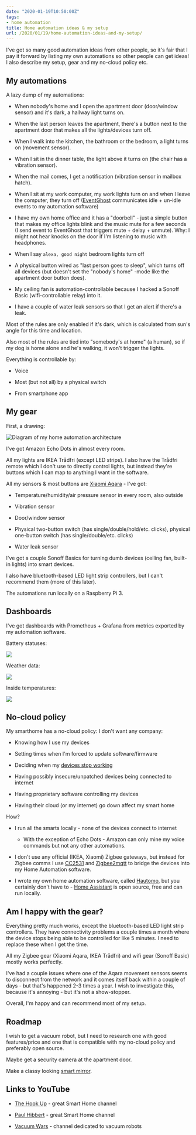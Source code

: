 ```yaml
---
date: "2020-01-19T10:50:00Z"
tags:
- home automation
title: Home automation ideas & my setup
url: /2020/01/19/home-automation-ideas-and-my-setup/
---
```


I've got so many good automation ideas from other people, so it's fair that I pay it
forward by listing my own automations so other people can get ideas! I also describe my
setup, gear and my no-cloud policy etc.


My automations
--------------

A lazy dump of my automations:

- When nobody's home and I open the apartment door (door/window sensor) and it's dark,
  a hallway light turns on.

- When the last person leaves the apartment, there's a button next to the apartment door
  that makes all the lights/devices turn off.

- When I walk into the kitchen, the bathroom or the bedroom, a light turns on (movement sensor).

- When I sit in the dinner table, the light above it turns on (the chair has a vibration
  sensor).

- When the mail comes, I get a notification (vibration sensor in mailbox hatch).

- When I sit at my work computer, my work lights turn on and when I leave the computer,
  they turn off ([EventGhost](http://www.eventghost.net/) communicates idle + un-idle events
  to my automation software)

- I have my own home office and it has a "doorbell" - just a simple button that makes my
  office lights blink and the music mute for a few seconds (I send event to EventGhost
  that triggers mute + delay + unmute). Why: I might not hear knocks on the door if I'm
  listening to music with headphones.

- When I say `alexa, good night` bedroom lights turn off

- A physical button wired as "last person goes to sleep", which turns off all devices
  (but doesn't set the "nobody's home" -mode like the apartment door button does).

- My ceiling fan is automation-controllable because I hacked a Sonoff Basic
  (wifi-controllable relay) into it.

- I have a couple of water leak sensors so that I get an alert if there's a leak.


Most of the rules are only enabled if it's dark, which is calculated from sun's angle for
this time and location.

Also most of the rules are tied into "somebody's at home" (a human), so if my dog is
home alone and he's walking, it won't trigger the lights.

Everything is controllable by:

- Voice

- Most (but not all) by a physical switch

- From smartphone app 


My gear
-------

First, a drawing:

![Diagram of my home automation architecture](home-automation-diagram.png)

I've got Amazon Echo Dots in almost every room.

All my lights are IKEA Trådfri (except LED strips). I also have the Trådfri remote which
I don't use to directly control lights, but instead they're buttons which I can map to
anything I want in the software.

All my sensors & most buttons are [Xiaomi Aqara](https://www.aqara.com/en/home.html) - I've got:

- Temperature/humidity/air pressure sensor in every room, also outside

- Vibration sensor

- Door/window sensor

- Physical two-button switch (has single/double/hold/etc. clicks), physical one-button
  switch (has single/double/etc. clicks)

- Water leak sensor

I've got a couple Sonoff Basics for turning dumb devices (ceiling fan, built-in lights)
into smart devices.

I also have bluetooth-based LED light strip controllers, but I can't recommend them
(more of this later).

The automations run locally on a Raspberry Pi 3.


Dashboards
----------

I've got dashboards with Prometheus + Grafana from metrics exported by my automation software.

Battery statuses:

![](home-automation-dashboard-batterystatuses.png)

Weather data:

![](home-automation-dashboard-weather.png)

Inside temperatures:

![](home-automation-dashboard-inside-temperatures.png)


No-cloud policy
---------------

My smarthome has a no-cloud policy: I don't want any company:

- Knowing how I use my devices

- Setting times when I'm forced to update software/firmware

- Deciding when my
  [devices stop working](https://www.meethue.com/en-us/support/end-of-support-policy)

- Having possibly insecure/unpatched devices being connected to internet

- Having proprietary software controlling my devices

- Having their cloud (or my internet) go down affect my smart home

How?

- I run all the smarts locally - none of the devices connect to internet

  * With the exception of Echo Dots - Amazon can only mine my voice commands but not
    any other automations.

- I don't use any official (IKEA, Xiaomi) Zigbee gateways, but instead for Zigbee comms I
  use [CC2531](https://www.zigbee2mqtt.io/information/supported_adapters.html) and
  [Zigbee2mqtt](https://www.zigbee2mqtt.io/) to bridge the devices into my Home Automation software.

- I wrote my own home automation software, called
  [Hautomo](https://github.com/function61/hautomo), but you certainly don't have to -
  [Home Assistant](https://www.home-assistant.io/) is open source, free and can run locally.


Am I happy with the gear?
-------------------------

Everything pretty much works, except the bluetooth-based LED light strip controllers. They
have connectivity problems a couple times a month where the device stops being able to be
controlled for like 5 minutes. I need to replace these when I get the time.

All my Zigbee gear (Xiaomi Aqara, IKEA Trådfri) and wifi gear (Sonoff Basic) mostly works
perfectly.

I've had a couple issues where one of the Aqara movement sensors seems to disconnect from
the network and it comes itself back within a couple of days - but that's happened 2-3
times a year. I wish to investigate this, because it's annoying - but it's not a show-stopper.

Overall, I'm happy and can recommend most of my setup.


Roadmap
-------

I wish to get a vacuum robot, but I need to research one with good features/price and one
that is compatible with my no-cloud policy and preferably open source.

Maybe get a security camera at the apartment door.

Make a classy looking [smart mirror](https://www.youtube.com/watch?v=fkVBAcvbrjU).


Links to YouTube
----------------

- [The Hook Up](https://www.youtube.com/channel/UC2gyzKcHbYfqoXA5xbyGXtQ) - great Smart Home channel

- [Paul Hibbert](https://www.youtube.com/channel/UCYLnawaM-36HncBBUeWrlGA) - great Smart Home channel

- [Vacuum Wars](https://www.youtube.com/channel/UCvavJlMjlTd4wLwi9yKCtew) - channel dedicated to vacuum robots
